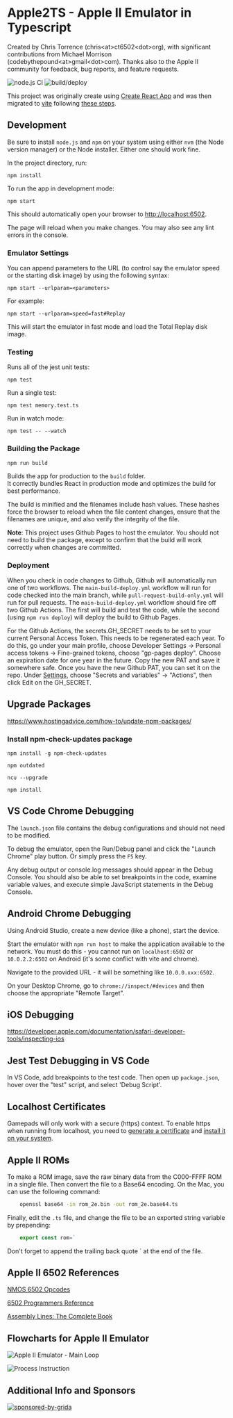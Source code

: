 # Apple2TS - Apple II Emulator in Typescript

Created by Chris Torrence (chris&lt;at&gt;ct6502&lt;dot&gt;org), with significant contributions from Michael Morrison (codebythepound&lt;at&gt;gmail&lt;dot&gt;com). Thanks also to the Apple II community for feedback, bug reports, and feature requests.

![node.js CI](https://github.com/ct6502/apple2ts/actions/workflows/main-build-deploy.yml/badge.svg)
![build/deploy](https://github.com/chris-torrence/apple2ts/actions/workflows/pages/pages-build-deployment/badge.svg)

This project was originally create using [Create React App](https://github.com/facebook/create-react-app) and was then migrated to [vite](https://vitejs.dev/guide/) following [these steps](https://darekkay.com/blog/create-react-app-to-vite/).

## Development

Be sure to install `node.js` and `npm` on your system using either `nvm` (the Node version manager) or the Node installer. Either one should work fine.

In the project directory, run:

`npm install`

To run the app in development mode:

`npm start`

This should automatically open your browser to [http://localhost:6502](http://localhost:6502).

The page will reload when you make changes. You may also see any lint errors in the console.

### Emulator Settings

You can append parameters to the URL (to control say the emulator speed or the starting disk image) by using the following syntax:

`npm start --urlparam=<parameters>`

For example:

`npm start --urlparam=speed=fast#Replay`

This will start the emulator in fast mode and load the Total Replay disk image.

### Testing

Runs all of the jest unit tests:

`npm test`

Run a single test:

`npm test memory.test.ts`

Run in watch mode:

`npm test -- --watch`

### Building the Package

`npm run build`

Builds the app for production to the `build` folder.\
It correctly bundles React in production mode and optimizes the build for best performance.

The build is minified and the filenames include hash values. These hashes force the browser to reload when the file content changes, ensure that the filenames are unique, and also verify the integrity of the file.

**Note**: This project uses Github Pages to host the emulator. You should not need to build the package, except to confirm that the build will work correctly when changes are committed.

### Deployment

When you check in code changes to Github, Github will automatically run one of two workflows. The `main-build-deploy.yml` workflow will run for code checked into the main branch, while `pull-request-build-only.yml` will run for pull requests. The `main-build-deploy.yml` workflow should fire off two Github Actions. The first will build and test the code, while the second (using `npm run deploy`) will deploy the build to Github Pages.

For the Github Actions, the secrets.GH_SECRET needs to be set to your current Personal Access Token. This needs to be regenerated each year. To do this, go under your main profile, choose Developer Settings -> Personal access tokens -> Fine-grained tokens, choose "gp-pages deploy". Choose an expiration date for one year in the future. Copy the new PAT and save it somewhere safe. Once you have the new Github PAT, you can set it on the repo. Under [Settings](https://github.com/ct6502/apple2ts/settings), choose "Secrets and variables" -> "Actions", then click Edit on the GH_SECRET.

## Upgrade Packages

<https://www.hostingadvice.com/how-to/update-npm-packages/>

### Install npm-check-updates package

`npm install -g npm-check-updates`

`npm outdated`

`ncu --upgrade`

`npm install`

## VS Code Chrome Debugging

The `launch.json` file contains the debug configurations and should not need to be modified.

To debug the emulator, open the Run/Debug panel and click the "Launch Chrome" play button. Or simply press the `F5` key.

Any debug output or console.log messages should appear in the Debug Console. You should also be able to set breakpoints in the code, examine variable values, and execute simple JavaScript statements in the Debug Console.

## Android Chrome Debugging

Using Android Studio, create a new device (like a phone), start the device.

Start the emulator with `npm run host` to make the application available to the network. You must do this - you cannot run on `localhost:6502` or `10.0.2.2:6502` on Android (it's some conflict with vite and chrome).

Navigate to the provided URL - it will be something like `10.0.0.xxx:6502`.

On your Desktop Chrome, go to `chrome://inspect/#devices` and then choose the appropriate "Remote Target".

## iOS Debugging

<https://developer.apple.com/documentation/safari-developer-tools/inspecting-ios>

## Jest Test Debugging in VS Code

In VS Code, add breakpoints to the test code. Then open up `package.json`, hover over
the "test" script, and select 'Debug Script'.

## Localhost Certificates

Gamepads will only work with a secure (https) context.
To enable https when running from localhost, you need to [generate a
certificate](https://flaviocopes.com/react-how-to-configure-https-localhost/)
and [install it on your system](https://flaviocopes.com/macos-install-ssl-local/).

## Apple II ROMs

To make a ROM image, save the raw binary data from the C000-FFFF ROM in a single file.
Then convert the file to a Base64 encoding. On the Mac, you can use the following command:

```sh
    openssl base64 -in rom_2e.bin -out rom_2e.base64.ts
```

Finally, edit the `.ts` file, and change the file to be an exported string variable by prepending:

```ts
    export const rom=`
```

Don't forget to append the trailing back quote ` at the end of the file.

## Apple II 6502 References

[NMOS 6502 Opcodes](http://www.6502.org/tutorials/6502opcodes.html)

[6502 Programmers Reference](https://www.csh.rit.edu/~moffitt/docs/6502.html)

[Assembly Lines: The Complete Book](https://archive.org/details/AssemblyLinesCompleteWagner)

## Flowcharts for Apple II Emulator

![Apple II Emulator - Main Loop](images/Apple%20II%20Emulator%20-%20Main%20Loop.png)

![Process Instruction](images/Process%20Instruction.png)

## Additional Info and Sponsors

[![sponsored-by-grida](https://s3.us-west-1.amazonaws.com/brand.grida.co/badges-for-github/sponsored-by-grida-oss-program.png)](https://grida.co)
